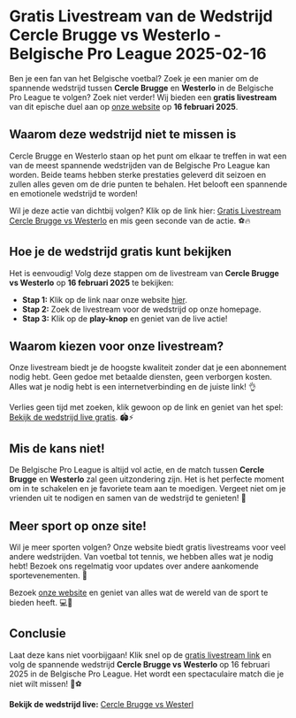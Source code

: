 # Gratis Livestream van de Wedstrijd Cercle Brugge vs Westerlo - Belgische Pro League 2025-02-16

Ben je een fan van het Belgische voetbal? Zoek je een manier om de spannende wedstrijd tussen **Cercle Brugge** en **Westerlo** in de Belgische Pro League te volgen? Zoek niet verder! Wij bieden een **gratis livestream** van dit epische duel aan op [onze website](https://tinyurl.com/livestreamfreeo?st=Cercle+Brugge+vs+Westerlo&si=ghc) op **16 februari 2025**.

## Waarom deze wedstrijd niet te missen is

Cercle Brugge en Westerlo staan op het punt om elkaar te treffen in wat een van de meest spannende wedstrijden van de Belgische Pro League kan worden. Beide teams hebben sterke prestaties geleverd dit seizoen en zullen alles geven om de drie punten te behalen. Het belooft een spannende en emotionele wedstrijd te worden!

Wil je deze actie van dichtbij volgen? Klik op de link hier: [Gratis Livestream Cercle Brugge vs Westerlo](https://tinyurl.com/livestreamfreeo?st=Cercle+Brugge+vs+Westerlo&si=ghc) en mis geen seconde van de actie. ⚽🔥

## Hoe je de wedstrijd gratis kunt bekijken

Het is eenvoudig! Volg deze stappen om de livestream van **Cercle Brugge vs Westerlo** op **16 februari 2025** te bekijken:

- **Stap 1:** Klik op de link naar onze website [hier](https://tinyurl.com/livestreamfreeo?st=Cercle+Brugge+vs+Westerlo&si=ghc).
- **Stap 2:** Zoek de livestream voor de wedstrijd op onze homepage.
- **Stap 3:** Klik op de **play-knop** en geniet van de live actie!

## Waarom kiezen voor onze livestream?

Onze livestream biedt je de hoogste kwaliteit zonder dat je een abonnement nodig hebt. Geen gedoe met betaalde diensten, geen verborgen kosten. Alles wat je nodig hebt is een internetverbinding en de juiste link! 👌

Verlies geen tijd met zoeken, klik gewoon op de link en geniet van het spel: [Bekijk de wedstrijd live gratis](https://tinyurl.com/livestreamfreeo?st=Cercle+Brugge+vs+Westerlo&si=ghc). 🏟️⚡

## Mis de kans niet!

De Belgische Pro League is altijd vol actie, en de match tussen **Cercle Brugge** en **Westerlo** zal geen uitzondering zijn. Het is het perfecte moment om in te schakelen en je favoriete team aan te moedigen. Vergeet niet om je vrienden uit te nodigen en samen van de wedstrijd te genieten! 🎉

## Meer sport op onze site!

Wil je meer sporten volgen? Onze website biedt gratis livestreams voor veel andere wedstrijden. Van voetbal tot tennis, we hebben alles wat je nodig hebt! Bezoek ons regelmatig voor updates over andere aankomende sportevenementen. 🏅

Bezoek [onze website](https://tinyurl.com/livestreamfreeo?st=Cercle+Brugge+vs+Westerlo&si=ghc) en geniet van alles wat de wereld van de sport te bieden heeft. 💻📱

## Conclusie

Laat deze kans niet voorbijgaan! Klik snel op de [gratis livestream link](https://tinyurl.com/livestreamfreeo?st=Cercle+Brugge+vs+Westerlo&si=ghc) en volg de spannende wedstrijd **Cercle Brugge vs Westerlo** op 16 februari 2025 in de Belgische Pro League. Het wordt een spectaculaire match die je niet wilt missen! 🚨⚽

**Bekijk de wedstrijd live:** [Cercle Brugge vs Westerl](https://tinyurl.com/livestreamfreeo?st=Cercle+Brugge+vs+Westerlo&si=ghc)
